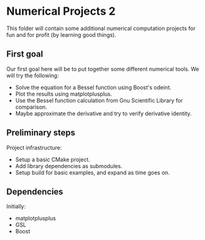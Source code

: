 # Numerical Projects 2

This folder will contain some additional numerical computation
projects for fun and for profit (by learning good things).

## First goal

Our first goal here will be to put together some different numerical
tools. We will try the following:

+ Solve the equation for a Bessel function using Boost's odeint.
+ Plot the results using matplotplusplus.
+ Use the Bessel function calculation from Gnu Scientific Library for comparison.
+ Maybe approximate the derivative and try to verify derivative identity.

## Preliminary steps

Project infrastructure:

+ Setup a basic CMake project.
+ Add library dependencies as submodules.
+ Setup build for basic examples, and expand as time goes on.

## Dependencies

Initially:

+ matplotplusplus
+ GSL
+ Boost
